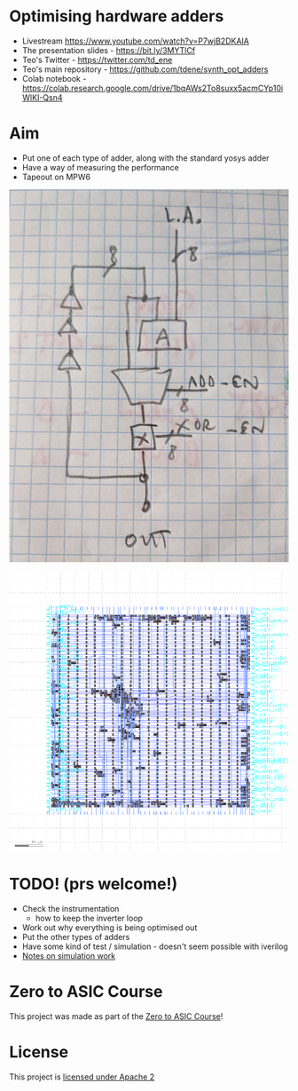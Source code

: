 # Optimising hardware adders

* Livestream https://www.youtube.com/watch?v=P7wjB2DKAIA
* The presentation slides - https://bit.ly/3MYTlCf
* Teo's Twitter - https://twitter.com/td_ene
* Teo's main repository - https://github.com/tdene/synth_opt_adders
* Colab notebook - https://colab.research.google.com/drive/1bqAWs2To8suxx5acmCYp10iWlKI-Qsn4

# Aim

* Put one of each type of adder, along with the standard yosys adder
* Have a way of measuring the performance
* Tapeout on MPW6

![instrumented adder](docs/instrumented_adder.jpg)

![adders](docs/adder.png)

# TODO! (prs welcome!)

* Check the instrumentation
    * how to keep the inverter loop
* Work out why everything is being optimised out
* Put the other types of adders
* Have some kind of test / simulation - doesn't seem possible with iverilog
* [Notes on simulation work](docs/sim.md)

# Zero to ASIC Course

This project was made as part of the [Zero to ASIC Course](https://zerotoasiccourse.com)!

# License

This project is [licensed under Apache 2](LICENSE)
